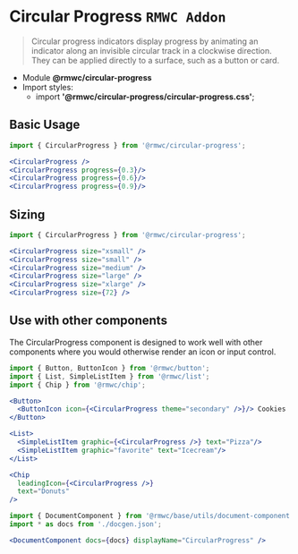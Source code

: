 # Circular Progress `RMWC Addon`

> Circular progress indicators display progress by animating an indicator along an invisible circular track in a clockwise direction. They can be applied directly to a surface, such as a button or card.

- Module **@rmwc/circular-progress**  
- Import styles:
  - import **'@rmwc/circular-progress/circular-progress.css'**;

## Basic Usage

```jsx render
import { CircularProgress } from '@rmwc/circular-progress';

<CircularProgress />
<CircularProgress progress={0.3}/>
<CircularProgress progress={0.6}/>
<CircularProgress progress={0.9}/>
```

## Sizing

```jsx render
import { CircularProgress } from '@rmwc/circular-progress';

<CircularProgress size="xsmall" />
<CircularProgress size="small" />
<CircularProgress size="medium" />
<CircularProgress size="large" />
<CircularProgress size="xlarge" />
<CircularProgress size={72} />
```

## Use with other components

The CircularProgress component is designed to work well with other components where you would otherwise render an icon or input control.

```jsx render
import { Button, ButtonIcon } from '@rmwc/button';
import { List, SimpleListItem } from '@rmwc/list';
import { Chip } from '@rmwc/chip';

<Button>
  <ButtonIcon icon={<CircularProgress theme="secondary" />}/> Cookies
</Button>

<List>
  <SimpleListItem graphic={<CircularProgress />} text="Pizza"/>
  <SimpleListItem graphic="favorite" text="Icecream"/>
</List>

<Chip
  leadingIcon={<CircularProgress />}
  text="Donuts"
/>
```

```jsx renderOnly
import { DocumentComponent } from '@rmwc/base/utils/document-component';
import * as docs from './docgen.json';

<DocumentComponent docs={docs} displayName="CircularProgress" />
```
